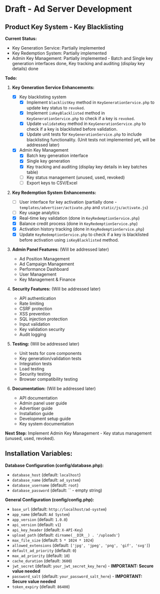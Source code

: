# Draft - Ad Server Development

## Product Key System - Key Blacklisting

**Current Status:**
- Key Generation Service: Partially implemented
- Key Redemption System: Partially implemented
- Admin Key Management: Partially implemented - Batch and Single key generation interfaces done, Key tracking and auditing (display key details) done

**Todo:**

1. **Key Generation Service Enhancements:**
    - [x] Key blacklisting system
        - [x] Implement `blacklistKey` method in `KeyGenerationService.php` to update key status to `revoked`.
        - [x] Implement `isKeyBlacklisted` method in `KeyGenerationService.php` to check if a key is `revoked`.
        - [x] Update `validateKey` method in `KeyGenerationService.php` to check if a key is blacklisted before validation.
        - [x] Update unit tests for `KeyGenerationService.php` to include blacklisting functionality. (Unit tests not implemented yet, will be addressed later)
    - [x] Admin Key Management
      - [x] Batch key generation interface
      - [x] Single key generation
      - [x] Key tracking and auditing (display key details in key batches table)
      - [ ] Key status management (unused, used, revoked)
      - [ ] Export keys to CSV/Excel

2. **Key Redemption System Enhancements:**
    - [ ] User interface for key activation (partially done - `templates/advertiser/activate.php` and `static/js/activate.js`)
    - [ ] Key usage analytics
    - [x] Real-time key validation (done in `KeyRedemptionService.php`)
    - [x] Balance credit process (done in `KeyRedemptionService.php`)
    - [x] Activation history tracking (done in `KeyRedemptionService.php`)
    - [x] Update `KeyRedemptionService.php` to check if a key is blacklisted before activation using `isKeyBlacklisted` method.

3. **Admin Panel Features:** (Will be addressed later)
    - Ad Position Management
    - Ad Campaign Management
    - Performance Dashboard
    - User Management
    - Key Management & Finance

4. **Security Features:** (Will be addressed later)
    - API authentication
    - Rate limiting
    - CSRF protection
    - XSS prevention
    - SQL injection protection
    - Input validation
    - Key validation security
    - Audit logging

5. **Testing:** (Will be addressed later)
    - Unit tests for core components
    - Key generation/validation tests
    - Integration tests
    - Load testing
    - Security testing
    - Browser compatibility testing

6. **Documentation:** (Will be addressed later)
    - API documentation
    - Admin panel user guide
    - Advertiser guide
    - Installation guide
    - Development setup guide
    - Key system documentation

**Next Step:** Implement Admin Key Management - Key status management (unused, used, revoked).

## Installation Variables:

**Database Configuration (config/database.php):**
- `database_host` (default: `localhost`)
- `database_name` (default: `ad_system`)
- `database_username` (default: `root`)
- `database_password` (default: \`\` - empty string)

**General Configuration (config/config.php):**
- `base_url` (default: `http://localhost/ad-system`)
- `app_name` (default: `Ad System`)
- `app_version` (default: `1.0.0`)
- `api_version` (default: `v1`)
- `api_key_header` (default: `X-API-Key`)
- `upload_path` (default: `dirname(__DIR__) . '/uploads'`)
- `max_file_size` (default: `5 * 1024 * 1024`)
- `allowed_extensions` (default: `['jpg', 'jpeg', 'png', 'gif', 'svg']`)
- `default_ad_priority` (default: `0`)
- `max_ad_priority` (default: `10`)
- `cache_duration` (default: `3600`)
- `jwt_secret` (default: `your_jwt_secret_key_here`) - **IMPORTANT: Secure value needed**
- `password_salt` (default: `your_password_salt_here`) - **IMPORTANT: Secure value needed**
- `token_expiry` (default: `86400`)
